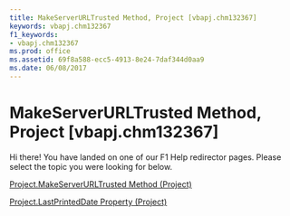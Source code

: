 ```yaml
---
title: MakeServerURLTrusted Method, Project [vbapj.chm132367]
keywords: vbapj.chm132367
f1_keywords:
- vbapj.chm132367
ms.prod: office
ms.assetid: 69f8a588-ecc5-4913-8e24-7daf344d0aa9
ms.date: 06/08/2017
---
```



# MakeServerURLTrusted Method, Project [vbapj.chm132367]

Hi there! You have landed on one of our F1 Help redirector pages. Please select the topic you were looking for below.

[Project.MakeServerURLTrusted Method (Project)](http://msdn.microsoft.com/library/8ef5ae1c-f22f-325c-07a9-253e64c62cb0%28Office.15%29.aspx)

[Project.LastPrintedDate Property (Project)](http://msdn.microsoft.com/library/69bffd89-5a91-ffa3-8127-bf184d5afa4d%28Office.15%29.aspx)


